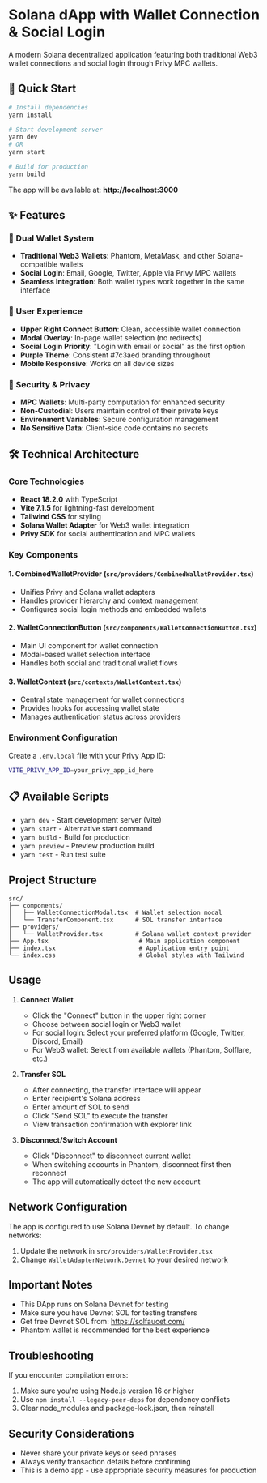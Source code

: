 # Solana dApp with Wallet Connection & Social Login

A modern Solana decentralized application featuring both traditional Web3 wallet connections and social login through Privy MPC wallets.

## 🚀 Quick Start

```bash
# Install dependencies
yarn install

# Start development server
yarn dev
# OR
yarn start

# Build for production
yarn build
```

The app will be available at: **http://localhost:3000**

## ✨ Features

### 🔗 Dual Wallet System
- **Traditional Web3 Wallets**: Phantom, MetaMask, and other Solana-compatible wallets
- **Social Login**: Email, Google, Twitter, Apple via Privy MPC wallets
- **Seamless Integration**: Both wallet types work together in the same interface

### 🎨 User Experience
- **Upper Right Connect Button**: Clean, accessible wallet connection
- **Modal Overlay**: In-page wallet selection (no redirects)
- **Social Login Priority**: "Login with email or social" as the first option
- **Purple Theme**: Consistent #7c3aed branding throughout
- **Mobile Responsive**: Works on all device sizes

### 🔐 Security & Privacy
- **MPC Wallets**: Multi-party computation for enhanced security
- **Non-Custodial**: Users maintain control of their private keys
- **Environment Variables**: Secure configuration management
- **No Sensitive Data**: Client-side code contains no secrets

## 🛠 Technical Architecture

### Core Technologies
- **React 18.2.0** with TypeScript
- **Vite 7.1.5** for lightning-fast development
- **Tailwind CSS** for styling
- **Solana Wallet Adapter** for Web3 wallet integration
- **Privy SDK** for social authentication and MPC wallets

### Key Components

#### 1. CombinedWalletProvider (`src/providers/CombinedWalletProvider.tsx`)
- Unifies Privy and Solana wallet adapters
- Handles provider hierarchy and context management
- Configures social login methods and embedded wallets

#### 2. WalletConnectionButton (`src/components/WalletConnectionButton.tsx`)
- Main UI component for wallet connection
- Modal-based wallet selection interface
- Handles both social and traditional wallet flows

#### 3. WalletContext (`src/contexts/WalletContext.tsx`)
- Central state management for wallet connections
- Provides hooks for accessing wallet state
- Manages authentication status across providers

### Environment Configuration
Create a `.env.local` file with your Privy App ID:
```bash
VITE_PRIVY_APP_ID=your_privy_app_id_here
```

## 📋 Available Scripts

- `yarn dev` - Start development server (Vite)
- `yarn start` - Alternative start command  
- `yarn build` - Build for production
- `yarn preview` - Preview production build
- `yarn test` - Run test suite

## Project Structure

```
src/
├── components/
│   ├── WalletConnectionModal.tsx  # Wallet selection modal
│   └── TransferComponent.tsx      # SOL transfer interface
├── providers/
│   └── WalletProvider.tsx         # Solana wallet context provider
├── App.tsx                         # Main application component
├── index.tsx                       # Application entry point
└── index.css                       # Global styles with Tailwind
```

## Usage

1. **Connect Wallet**
   - Click the "Connect" button in the upper right corner
   - Choose between social login or Web3 wallet
   - For social login: Select your preferred platform (Google, Twitter, Discord, Email)
   - For Web3 wallet: Select from available wallets (Phantom, Solflare, etc.)

2. **Transfer SOL**
   - After connecting, the transfer interface will appear
   - Enter recipient's Solana address
   - Enter amount of SOL to send
   - Click "Send SOL" to execute the transfer
   - View transaction confirmation with explorer link

3. **Disconnect/Switch Account**
   - Click "Disconnect" to disconnect current wallet
   - When switching accounts in Phantom, disconnect first then reconnect
   - The app will automatically detect the new account

## Network Configuration

The app is configured to use Solana Devnet by default. To change networks:
1. Update the network in `src/providers/WalletProvider.tsx`
2. Change `WalletAdapterNetwork.Devnet` to your desired network

## Important Notes

- This DApp runs on Solana Devnet for testing
- Make sure you have Devnet SOL for testing transfers
- Get free Devnet SOL from: https://solfaucet.com/
- Phantom wallet is recommended for the best experience

## Troubleshooting

If you encounter compilation errors:
1. Make sure you're using Node.js version 16 or higher
2. Use `npm install --legacy-peer-deps` for dependency conflicts
3. Clear node_modules and package-lock.json, then reinstall

## Security Considerations

- Never share your private keys or seed phrases
- Always verify transaction details before confirming
- This is a demo app - use appropriate security measures for production
